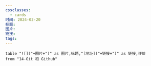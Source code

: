 ```yaml
---
cssclasses:
  - cards
时间: 2024-02-20
标题: 
图片: 
链接: 
tags:
---
```


```dataview
table "![]("+图片+")" as 图片,标题,"[地址]("+链接+")" as 链接,评价
from "14-Git 和 Github"
```

